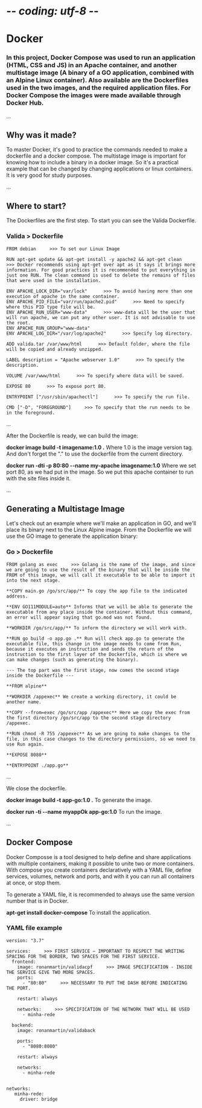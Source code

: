 # -_- coding: utf-8 -_-

# Docker

### In this project, Docker Compose was used to run an application (HTML, CSS and JS) in an Apache container, and another multistage image (A binary of a GO application, combined with an Alpine Linux container). Also available are the Dockerfiles used in the two images, and the required application files. For Docker Compose the images were made available through Docker Hub.

...

## **Why was it made?**

To master Docker, it's good to practice the commands needed to make a dockerfile and a docker compose. The multistage image is important for knowing how to include a binary in a docker image. So it's a practical example that can be changed by changing applications or linux containers. It is very good for study purposes.

...

## **Where to start?**

The Dockerfiles are the first step. To start you can see the Valida Dockerfile.

### Valida > Dockerfile

```
FROM debian     >>> To set our Linux Image

RUN apt-get update && apt-get install -y apache2 && apt-get clean      >>> Docker recommends using apt-get over apt as it says it brings more information. For good practices it is recommended to put everything in just one RUN. The clean command is used to delete the remains of files that were used in the installation.

ENV APACHE_LOCK_DIR="var/lock"      >>> To avoid having more than one execution of apache in the same container.
ENV APACHE_PID_FILE="var/run/apache2.pid"      >>> Need to specify where this PID type file will be.
ENV APACHE_RUN_USER="www-data"      >>> www-data will be the user that will run apache, we can put any other user. It is not advisable to use the root.
ENV APACHE_RUN_GROUP="www-data"
ENV APACHE_LOG_DIR="/var/log/apache2"      >>> Specify log directory.

ADD valida.tar /var/www/html      >>> Default folder, where the file will be copied and already unzipped.

LABEL description = "Apache webserver 1.0"      >>> To specify the description.

VOLUME /var/www/html      >>> To specify where data will be saved.

EXPOSE 80      >>> To expose port 80.

ENTRYPOINT ["/usr/sbin/apachectl"]      >>> To specify the run file.

CMD ["-D", "FOREGROUND"]     >>> To specify that the run needs to be in the foreground.
```

...

After the Dockerfile is ready, we can build the image:

**docker image build -t imagename:1.0 .** Where 1.0 is the image version tag. And don't forget the "." to use the dockerfile from the current directory.

**docker run -dti -p 80:80 --name my-apache imagename:1.0** Where we set port 80, as we had put in the image. So we put this apache container to run with the site files inside it.

...

## **Generating a Multistage Image**

Let's check out an example where we'll make an application in GO, and we'll place its binary next to the Linux Alpine image. From the Dockerfile we will use the GO image to generate the application binary:

### Go > Dockerfile

```
FROM golang as exec     >>> Golang is the name of the image, and since we are going to use the result of the binary that will be inside the FROM of this image, we will call it executable to be able to import it into the next stage.

**COPY main.go /go/src/app/** To copy the app file to the indicated address.

**ENV GO111MODULE=auto** Informs that we will be able to generate the executable from any place inside the container. Without this command, an error will appear saying that go.mod was not found.

**WORKDIR /go/src/app/** To inform the directory we will work with.

**RUN go build -o app.go .** Run will check app.go to generate the executable file, this change in the image needs to come from Run, because it executes an instruction and sends the return of the instruction to the first layer of the Dockerfile, which is where we can make changes (such as generating the binary).

--- The top part was the first stage, now comes the second stage inside the Dockerfile ---

**FROM alpine**

**WORKDIR /appexec** We create a working directory, it could be another name.

**COPY --from=exec /go/src/app /appexec** Here we copy the exec from the first directory /go/src/app to the second stage directory /appexec.

**RUN chmod -R 755 /appexec** As we are going to make changes to the file, in this case changes to the directory permissions, so we need to use Run again.

**EXPOSE 8080**

**ENTRYPOINT ./app.go**
```

...

We close the dockerfile.

**docker image build -t app-go:1.0 .** To generate the image.

**docker run -ti --name myappOk app-go:1.0** To run the image.

...

## **Docker Compose**

Docker Composse is a tool designed to help define and share applications with multiple containers, making it possible to unite two or more containers. With compose you create containers declaratively with a YAML file, define services, volumes, network and ports, and with it you can run all containers at once, or stop them.

To generate a YAML file, it is recommended to always use the same version number that is in Docker.

**apt-get install docker-compose** To install the application.

### YAML file example

```
version: "3.7"

services:     >>> FIRST SERVICE – IMPORTANT TO RESPECT THE WRITING SPACING FOR THE BORDER, TWO SPACES FOR THE FIRST SERVICE.
  frontend:
    image: ronanmartin/validacpf     >>> IMAGE SPECIFICATION - INSIDE THE SERVICE GIVE TWO MORE SPACES.
    ports:
      - "80:80"     >>> NECESSARY TO PUT THE DASH BEFORE INDICATING THE PORT.

    restart: always

    networks:     >>> SPECIFICATION OF THE NETWORK THAT WILL BE USED
      - minha-rede

  backend:
    image: ronanmartin/validaback

    ports:
      - "8080:8080"

    restart: always

    networks:
      - minha-rede


networks:
   minha-rede:
     driver: bridge
```
